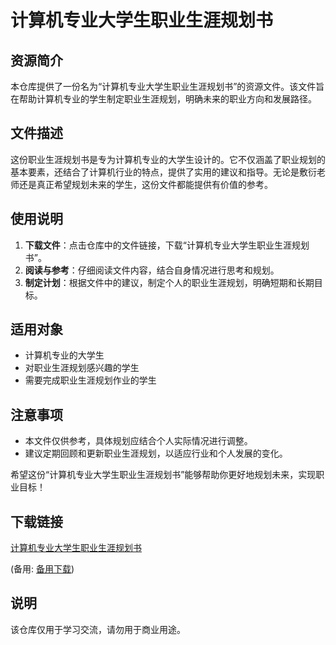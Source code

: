 # 计算机专业大学生职业生涯规划书

## 资源简介

本仓库提供了一份名为“计算机专业大学生职业生涯规划书”的资源文件。该文件旨在帮助计算机专业的学生制定职业生涯规划，明确未来的职业方向和发展路径。

## 文件描述

这份职业生涯规划书是专为计算机专业的大学生设计的。它不仅涵盖了职业规划的基本要素，还结合了计算机行业的特点，提供了实用的建议和指导。无论是敷衍老师还是真正希望规划未来的学生，这份文件都能提供有价值的参考。

## 使用说明

1. **下载文件**：点击仓库中的文件链接，下载“计算机专业大学生职业生涯规划书”。
2. **阅读与参考**：仔细阅读文件内容，结合自身情况进行思考和规划。
3. **制定计划**：根据文件中的建议，制定个人的职业生涯规划，明确短期和长期目标。

## 适用对象

- 计算机专业的大学生
- 对职业生涯规划感兴趣的学生
- 需要完成职业生涯规划作业的学生

## 注意事项

- 本文件仅供参考，具体规划应结合个人实际情况进行调整。
- 建议定期回顾和更新职业生涯规划，以适应行业和个人发展的变化。

希望这份“计算机专业大学生职业生涯规划书”能够帮助你更好地规划未来，实现职业目标！

## 下载链接
[计算机专业大学生职业生涯规划书](https://pan.quark.cn/s/4f1cf9b79cc0) 

(备用: [备用下载](https://pan.baidu.com/s/1L2V4ZU7rYbtKwI3xw35ZeA?pwd=1234))

## 说明

该仓库仅用于学习交流，请勿用于商业用途。
